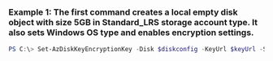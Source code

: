 ### Example 1: The first command creates a local empty disk object with size 5GB in Standard_LRS storage account type.  It also sets Windows OS type and enables encryption settings.
```powershell
PS C:\> Set-AzDiskKeyEncryptionKey -Disk $diskconfig -KeyUrl $keyUrl -SourceVaultId $keyId
```

